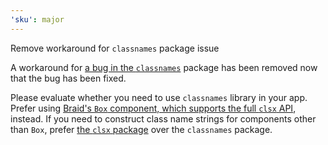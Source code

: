 ```yaml
---
'sku': major
---
```


Remove workaround for `classnames` package issue

A workaround for [a bug in the `classnames`][bug] package has been removed now that the bug has been fixed.

Please evaluate whether you need to use `classnames` library in your app. Prefer using
[Braid's `Box` component, which supports the full `clsx` API][box], instead.
If you need to construct class name strings for components other than `Box`, prefer [the `clsx` package][clsx] over the `classnames` package.

[bug]: https://github.com/JedWatson/classnames/issues/240
[box]: https://seek-oss.github.io/braid-design-system/components/Box/#dynamic-css-classes
[clsx]: https://github.com/lukeed/clsx

